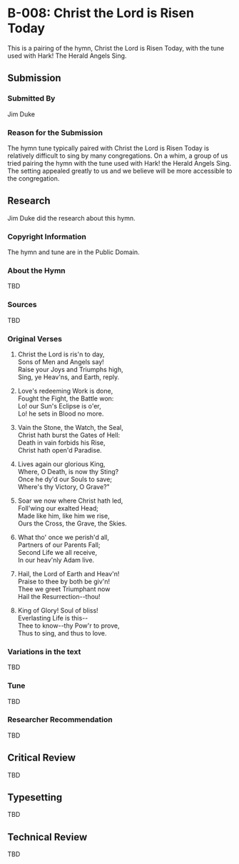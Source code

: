 # B-008: Christ the Lord is Risen Today
This is a pairing of the hymn, Christ the Lord is Risen Today, with the tune used with Hark! The Herald Angels Sing. 

## Submission

### Submitted By

Jim Duke

### Reason for the Submission

The hymn tune typically paired with Christ the Lord is Risen Today is relatively difficult to sing by many congregations.  On a whim, a group of us tried pairing the hymn with the tune used with Hark! the Herald Angels Sing.  The setting appealed greatly to us and we believe will be more accessible to the congregation.

## Research

Jim Duke did the research about this hymn.

### Copyright Information

The hymn and tune are in the Public Domain.

### About the Hymn

TBD

### Sources

TBD

### Original Verses

1. Christ the Lord is ris'n to day,  
   Sons of Men and Angels say!  
   Raise your Joys and Triumphs high,  
   Sing, ye Heav'ns, and Earth, reply.

2. Love's redeeming Work is done,  
   Fought the Fight, the Battle won:  
   Lo! our Sun's Eclipse is o'er,  
   Lo! he sets in Blood no more.

3. Vain the Stone, the Watch, the Seal,  
   Christ hath burst the Gates of Hell:  
   Death in vain forbids his Rise,  
   Christ hath open'd Paradise.

4. Lives again our glorious King,  
   Where, O Death, is now thy Sting?  
   Once he dy'd our Souls to save;  
   Where's thy Victory, O Grave?"

5. Soar we now where Christ hath led,  
   Foll'wing our exalted Head;  
   Made like him, like him we rise,  
   Ours the Cross, the Grave, the Skies.

6. What tho' once we perish'd all,  
   Partners of our Parents Fall;  
   Second Life we all receive,  
   In our heav'nly Adam live.

7. Hail, the Lord of Earth and Heav'n!  
   Praise to thee by both be giv'n!  
   Thee we greet Triumphant now  
   Hail the Resurrection--thou!

8. King of Glory! Soul of bliss!  
   Everlasting Life is this--  
   Thee to know--thy Pow'r to prove,  
   Thus to sing, and thus to love.

### Variations in the text

TBD

### Tune

TBD

### Researcher Recommendation

TBD

## Critical Review

TBD

## Typesetting

TBD

## Technical Review

TBD